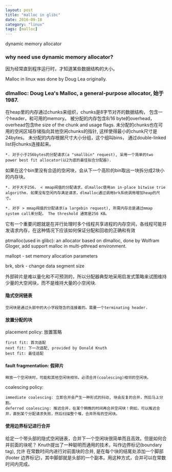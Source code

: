 ```yaml
---
layout: post
title: "malloc in glibc"
date: 2016-09-18
category: "linux" 
tags: [malloc]
---
```

dynamic memory allocator

### why need use dynamic memory allocator?

因为经常直到程序运行时，才知道某些数据结构的大小。 

Malloc in linux was done by Doug Lea originally. 

### dlmalloc: Doug Lea's Malloc, a general-purpose allocator, 始于1987.

在heap里的内存通过chunks来组织，chunks是8字节对齐的数据结构，
包含一个header，和可用的memory。 
被分配的内存包含8/16 byte的overhead，overhead包含the size of the chunk and usage flags. 
未分配的chunks也在可用的空闲区域存储指向其他空闲chunks的指针, 这样使得最小的chunk尺寸是24bytes。
未分配的内存根据尺寸大小分组，这个组叫bins， 通过double-linked list将chunks连接起来。

    *. 对于小于256bytes的分配请求(a "smallbin" request), 采用一个简单的two power best fit allocator(以2为底的最佳拟合分配器). 
如果在这个bin里没有合适的空闲块，会从下一个高阶的bin取出一块拆分成2块小的内存块。

    *. 对于大于256， < mmap阀值的分配请求，dlmalloc使用an in-place bitwise trie algorithm. 如果没有空闲内存满足请求，dlmalloc通过调用brk系统调用增加heap的尺寸。 

    *. 对于 > mmap阀值的分配请求(a largebin request), 所需内存总是通过mmap system call来分配。 The threshold 通常是256 KB。 

它有一个重要问题就是在并行处理时多个线程共享进程的内存空间，各线程可能并发请求内存，在这种情况下应该如何保证分配和回收的正确和有效

ptmalloc(used in glibc): an allocator based on dlmalloc, done by Wolfram Gloger, add support malloc in multi-pthread environment. 

mallopt - set memory allocation parameters


brk, sbrk - change data segment size


外部碎片是难以量化和不可预测的，所以分配器典型地采用启发式策略来试图维持少量的大空闲块，而不是维持大量的小空闲块.


#### 隐式空闲链表

    空闲块是通过头部中的大小字段隐含的连接着的。需要一个terminating header.

#### 放置分配的块

placement policy: 放置策略

    first fit: 首次适配
    next fit: 下一次适配, provided by Donald Knuth
    best fit: 最佳适配

#### fault fragmentation: 假碎片

    释放一个空闲块时，可能和其他空闲块相邻。必须合并(coalescing)相邻的空闲块。 

coalescing policy:

    immediate coalescing: 立即合并会产生一种形式的抖动, 块会反复的合并，然后马上分割。
    deferred coalescing: 推迟合并，在某个稍晚的时间再合并空闲块！例如，可以推迟合并，直到某个分配请求失败，然后扫描整个堆，合并所有的空闲块。 

#### 使用边界标记进行合并

给定一个带头部的隐式空闲链表，合并下一个空闲块很简单而且高效。但是如何合并前面的块呢？ Knuth提出了一种聪明而通用的技术，叫作边界标记(boundary tag), 允许
在常数时间内进行对前面块的合并, 是在每个块的结尾处添加一个脚部(footer 边界标记)，其中脚部就是头部的一个副本。用这种方式，合并可以在常数时间内完成。  

### 
